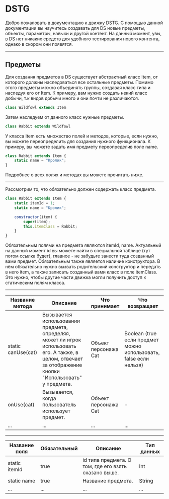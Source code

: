 # DSTG

Добро пожаловать в документацию к движку DSTG. С помощью данной документации вы научитесь создавать для DS новые предметы, объекты, параметры, навыки и другой контент. На данный момент, увы, в DS нет никаких средств для удобного тестирования нового контента, однако в скором они появятся.


------------

## Предметы

Для создания предметов в DS существует абстрактный класс Item, от которого должны наследоваться все остальные предметы. Помимо этого предметы можно объединять группы, создавая класс типа и наследуя его от Item. К примеру, вам нужно создать некий класс добычи, т.к видов добычи много и они почти не различаются.

```javascript
class Wildfowl extends Item
```

Затем наследуем от данного класс нужные предметы.

```javascript
class Rabbit extends Wildfowl
```

У класса Item есть множество полей и методов, которые, если нужно, вы можете переопределить для создания нужного функционала. К примеру, вы можете задать имя предмету переопределив поле name.

```javascript
class Rabbit extends Item {
	static name = "Кролик";
}
```

Подробнее о всех полях и методах вы можете прочитать ниже.

------------

Рассмотрим то, что обязательно должен содержать класс предмета.

```javascript
class Rabbit extends Item {
    static itemId = 1;
    static name = "Кролик";

    constructor(item) {
        super(item);
        this.itemClass = Rabbit;
    }
}
```

Обязательным полями на предмета являются itemId, name. Актуальный на данный момент id вы можете найти в специальной таблице (тут потом ссылка будет), главное - не забудьте занести туда созданный вами предмет. Обязательным также является наличие конструктора. В нём обязательно нужно вызвать родительский конструктор и передать в него item, а также записать созданный вами класс в поле itemClass. Это нужно, чтобы другие части движка могли получить доступ к статическим полям класса.

------------

|  Название метода | Описание | Что принимает  |  Что возвращает |
| ------------ | ------------ | ------------ | ------------ |
| static canUse(cat) | Вызывается использовании предмета, определяя, может ли игрок использовать его. А также, в целом, отвечает за отображение кнопки "Использовать" у предмета.  | Объект персонажа Cat  | Boolean (true если предмет можно использовать, false если нельзя)  |
|  onUse(cat)  | Вызывается, когда пользователь использует предмет. |  Объект персонажа Cat | -  |
|  ...  | ... |  ... | ...  |

------------

|  Название поля |  Обязательный | Описание | Тип данных |
| ------------ | ------------ | ------------ | ------------ |
|  static itemId  | true |  id типа предмета. О том, где его взять сказано выше. |  Int |
|  static name  | true |  Название предмета. |  String |
|  ...  | ... |  ... | ...  |
